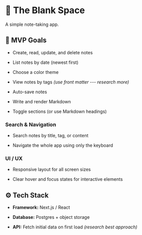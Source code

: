 # 📝 The Blank Space

A simple note-taking app.

## 🎯 MVP Goals

- Create, read, update, and delete notes

- List notes by date (newest first)

- Choose a color theme

- View notes by tags _(use front matter --- research more)_

- Auto-save notes

- Write and render Markdown

- Toggle sections (or use Markdown headings)

### Search & Navigation

- Search notes by title, tag, or content

- Navigate the whole app using only the keyboard

### UI / UX

- Responsive layout for all screen sizes

- Clear hover and focus states for interactive elements

## ⚙️ Tech Stack

- **Framework:** Next.js / React

- **Database:** Postgres + object storage

- **API:** Fetch initial data on first load _(research best approach)_

